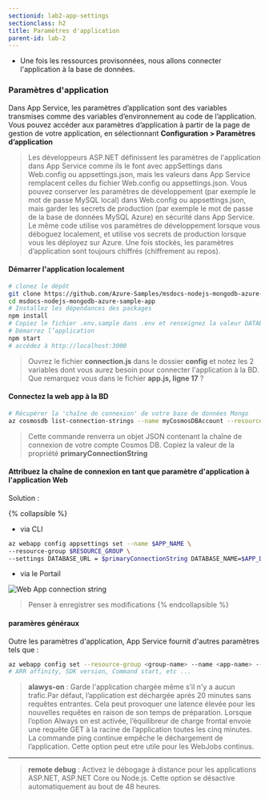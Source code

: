 ```yaml
---
sectionid: lab2-app-settings
sectionclass: h2
title: Paramètres d'application
parent-id: lab-2
---
```


- Une fois les ressources provisonnées, nous allons connecter l'application à la base de données.

### Paramètres d'application

Dans App Service, les paramètres d’application sont des variables transmises comme des variables d’environnement au code de l’application. Vous pouvez accéder aux paramètres d’application à partir de la page de gestion de votre application, en sélectionnant **Configuration > Paramètres d’application**

> Les développeurs ASP.NET définissent les paramètres de l'application dans App Service comme ils le font avec appSettings dans Web.config ou appsettings.json, mais les valeurs dans App Service remplacent celles du fichier Web.config ou appsettings.json. Vous pouvez conserver les paramètres de développement (par exemple le mot de passe MySQL local) dans Web.config ou appsettings.json, mais garder les secrets de production (par exemple le mot de passe de la base de données MySQL Azure) en sécurité dans App Service. Le même code utilise vos paramètres de développement lorsque vous déboguez localement, et utilise vos secrets de production lorsque vous les déployez sur Azure. Une fois stockés, les paramètres d’application sont toujours chiffrés (chiffrement au repos).

#### Démarrer l'application localement

```bash
# clonez le dépôt
git clone https://github.com/Azure-Samples/msdocs-nodejs-mongodb-azure-sample-app.git
cd msdocs-nodejs-mongodb-azure-sample-app
# Installez les dépendances des packages
npm install
# Copiez le fichier .env.sample dans .env et renseignez la valeur DATABASE_URL avec votre URL MongoDB (par exemple, mongodb://localhost:27017/)
# Démarrez l’application 
npm start
# accédez à http://localhost:3000
```

> Ouvrez le fichier **connection.js** dans le dossier **config** et notez les 2 variables dont vous aurez besoin pour connecter l'application à la BD. Que remarquez vous dans le fichier **app.js, ligne 17** ?

#### Connectez la web app à la BD

```bash
# Récupérer la 'chaîne de connexion' de votre base de données Mongo
az cosmosdb list-connection-strings --name myCosmosDBAccount --resource-group myResourceGroup
```

> Cette commande renverra un objet JSON contenant la chaîne de connexion de votre compte Cosmos DB. Copiez la valeur de la propriété **primaryConnectionString**

#### Attribuez la chaîne de connexion en tant que paramètre d'application à l'application Web

Solution :

{% collapsible %}

- via CLI
  
```bash
az webapp config appsettings set --name $APP_NAME \
--resource-group $RESOURCE_GROUP \
--settings DATABASE_URL = $primaryConnectionString DATABASE_NAME=$APP_DATABASE
```

- via le Portail

![Web App connection string](/media/lab1/app_settings.png)
> Penser à enregistrer ses modifications
{% endcollapsible %}

#### paramères généraux

Outre les paramètres d'application, App Service fournit d'autres paramètres tels que :

```bash
az webapp config set --resource-group <group-name> --name <app-name> --use-32bit-worker-process [true|false] --web-sockets-enabled [true|false] --always-on [true|false]--http20-enabled --auto-heal-enabled [true|false] --remote-debugging-enabled [true|false] --number-of-workers
# ARR affinity, SDK version, Command start, etc ...
```

> **alawys-on** : Garde l'application chargée même s’il n'y a aucun trafic.Par défaut, l’application est déchargée après 20 minutes sans requêtes entrantes. Cela peut provoquer une latence élevée pour les nouvelles requêtes en raison de son temps de préparation. Lorsque l’option Always on est activée, l’équilibreur de charge frontal envoie une requête GET à la racine de l’application toutes les cinq minutes. La commande ping continue empêche le déchargement de l’application. Cette option peut etre utile pour les WebJobs continus.

---

> **remote debug** : Activez le débogage à distance pour les applications ASP.NET, ASP.NET Core ou Node.js. Cette option se désactive automatiquement au bout de 48 heures.
